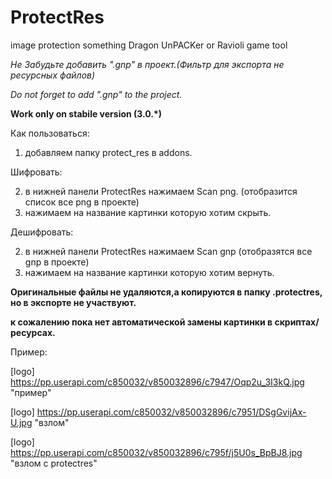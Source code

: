 # ProtectRes
image protection something Dragon UnPACKer or Ravioli game tool

*Не Забудьте добавить ".gnp" в проект.(Фильтр для экспорта не ресурсных файлов)*

*Do not forget to add ".gnp" to the project.*


**Work only on stabile version (3.0.*)**


Как пользоваться:

1) добавляем папку protect_res в addons.

Шифровать:

2) в нижней панели ProtectRes нажимаем Scan png. (отобразится список все png в проекте)
4) нажимаем на название картинки которую хотим скрыть.

Дешифровать:

2) в нижней панели ProtectRes нажимаем Scan gnp (отобразятся все gnp в проекте)
4) нажимаем на название картинки которую хотим вернуть.

**Оригинальные файлы не удаляются,а копируются в папку .protectres, но в экспорте не участвуют.**

**к сожалению пока нет автоматической замены картинки в скриптах/ресурсах.**


Пример:


[logo] https://pp.userapi.com/c850032/v850032896/c7947/Oqp2u_3I3kQ.jpg "пример"

[logo] https://pp.userapi.com/c850032/v850032896/c7951/DSgGvijAx-U.jpg "взлом"

[logo] https://pp.userapi.com/c850032/v850032896/c795f/j5U0s_BpBJ8.jpg "взлом с protectres"
